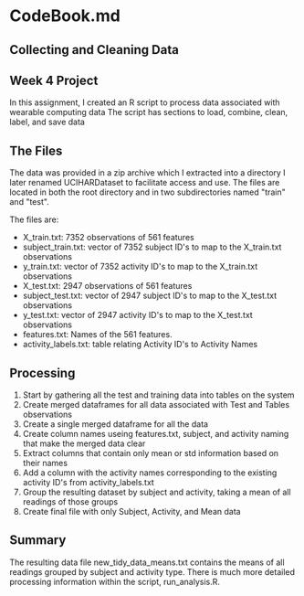 # CodeBook.md
## Collecting and Cleaning Data
## Week 4 Project

In this assignment, I created an R script to process data associated with wearable computing data
The script has sections to load, combine, clean, label,  and save data

## The Files
The data was provided in a zip archive which I extracted into
a directory I later renamed UCIHARDataset to facilitate access and use.  The files are
located in both the root directory and in two subdirectories named "train" and "test".

The files are:
* X_train.txt: 7352 observations of 561 features
* subject_train.txt: vector of 7352 subject ID's to map to the X_train.txt observations
* y_train.txt: vector of 7352 activity ID's to map to the X_train.txt observations
* X_test.txt: 2947 observations of 561 features
* subject_test.txt: vector of 2947 subject ID's to map to the X_test.txt observations
* y_test.txt: vector of 2947 activity ID's to map to the X_test.txt observations
* features.txt: Names of the 561 features.
* activity_labels.txt: table relating Activity ID's to Activity Names

## Processing
1. Start by gathering all the test and training data into tables on the system
2. Create merged dataframes for all data associated with Test and Tables observations
3. Create a single merged dataframe for all the data
4. Create column names useing features.txt, subject, and activity naming that make the merged data clear
5. Extract columns that contain only mean or std information based on their names
6. Add a column with the activity names corresponding to the existing activity ID's from activity_labels.txt
7. Group the resulting dataset by subject and activity, taking a mean of all readings of those groups
8. Create final file with only Subject, Activity, and Mean data

## Summary
The resulting data file new_tidy_data_means.txt contains the means of all readings grouped by subject and activity type.
There is much more detailed processing information within the script, run_analysis.R.

